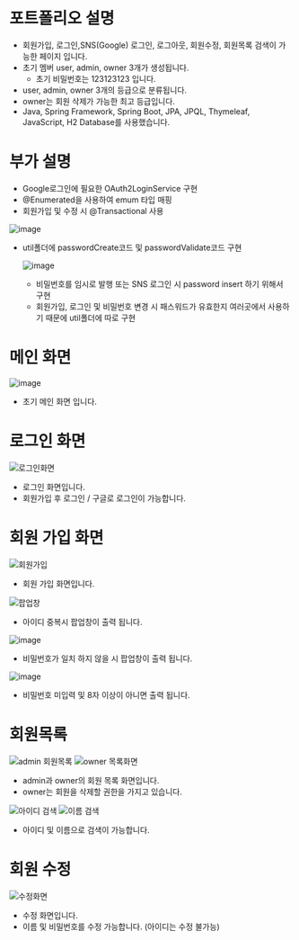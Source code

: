 # 포트폴리오 설명
- 회원가입, 로그인,SNS(Google) 로그인, 로그아웃, 회원수정, 회원목록 검색이 가능한 페이지 입니다.
- 초기 멤버 user, admin, owner 3개가 생성됩니다.
   - 초기 비밀번호는 123123123 입니다.
- user, admin, owner 3개의 등급으로 분류됩니다.
- owner는 회원 삭제가 가능한 최고 등급입니다.
- Java, Spring Framework, Spring Boot, JPA, JPQL, Thymeleaf, JavaScript, H2 Database를 사용했습니다.

# 부가 설명
- Google로그인에 필요한 OAuth2LoginService 구현
- @Enumerated을 사용하여 emum 타입 매핑
- 회원가입 및 수정 시 @Transactional 사용
  
 ![image](https://github.com/user-attachments/assets/17f65420-5b34-4429-8cd3-0843d0ec4455)

- util폴더에 passwordCreate코드 및 passwordValidate코드 구현
 
  ![image](https://github.com/user-attachments/assets/cbdf3760-71f0-48e0-9687-c013da15b188)
   - 비밀번호를 임시로 발행 또는 SNS 로그인 시 password insert 하기 위해서 구현
   - 회원가입, 로그인 및 비밀번호 변경 시 패스워드가 유효한지 여러곳에서 사용하기 때문에 util폴더에 따로 구현

# 메인 화면
![image](https://github.com/user-attachments/assets/4a09f339-9847-4afd-add4-f4f577c236a4)
- 초기 메인 화면 입니다.

# 로그인 화면 
![로그인화면](https://github.com/user-attachments/assets/17524ac5-9896-453e-b8d9-c82e71d1d896)
- 로그인 화면입니다.
- 회원가입 후 로그인 / 구글로 로그인이 가능합니다.

# 회원 가입 화면
![회원가입](https://github.com/user-attachments/assets/6d8945a7-bc0e-4e5b-b3e3-ed8ee55ca5af)
- 회원 가입 화면입니다.

![팝업창](https://github.com/user-attachments/assets/e9213d46-19b1-4ef6-b106-c59e54e9d59f)
- 아이디 중복시 팝업창이 출력 됩니다.

![image](https://github.com/user-attachments/assets/fb6b9460-e85f-4648-bd19-55ff6b9cd3d1)
- 비밀번호가 일치 하지 않을 시 팝업창이 출력 됩니다.

![image](https://github.com/user-attachments/assets/2d2dc25a-cbbc-4462-8a45-cd2ddff09a22)
- 비밀번호 미입력 및 8자 이상이 아니면 출력 됩니다.

# 회원목록
![admin 회원목록](https://github.com/user-attachments/assets/7246082b-3f8c-422f-98bf-b7ac50abaeb6)
![owner 목록화면](https://github.com/user-attachments/assets/3e769e72-2387-4bc9-bc48-0442bf167237)
- admin과 owner의 회원 목록 화면입니다.
- owner는 회원을 삭제할 권한을 가지고 있습니다.

![아이디 검색](https://github.com/user-attachments/assets/3e05fe31-3376-423d-803d-1e19e3fa471c)
![이름 검색](https://github.com/user-attachments/assets/5848562d-4c65-40e9-9110-4443147dc545)
- 아이디 및 이름으로 검색이 가능합니다.

# 회원 수정
![수정화면](https://github.com/user-attachments/assets/00272eac-c77d-43e0-9285-100c66148719)
- 수정 화면입니다.
- 이름 및 비밀번호를 수정 가능합니다. (아이디는 수정 불가능)


